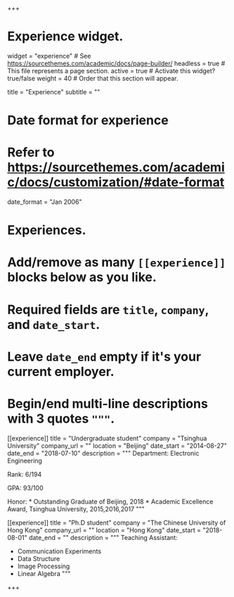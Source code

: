 +++
# Experience widget.
widget = "experience"  # See https://sourcethemes.com/academic/docs/page-builder/
headless = true  # This file represents a page section.
active = true  # Activate this widget? true/false
weight = 40  # Order that this section will appear.

title = "Experience"
subtitle = ""

# Date format for experience
#   Refer to https://sourcethemes.com/academic/docs/customization/#date-format
date_format = "Jan 2006"

# Experiences.
#   Add/remove as many `[[experience]]` blocks below as you like.
#   Required fields are `title`, `company`, and `date_start`.
#   Leave `date_end` empty if it's your current employer.
#   Begin/end multi-line descriptions with 3 quotes `"""`.
[[experience]]
  title = "Undergraduate student"
  company = "Tsinghua University"
  company_url = ""
  location = "Beijing"
  date_start = "2014-08-27"
  date_end = "2018-07-10"
  description = """
  Department: Electronic Engineering
  
  Rank: 6/194
  
  GPA: 93/100
  
  Honor:
    * Outstanding Graduate of Beijing, 2018
    * Academic Excellence Award, Tsinghua University, 2015,2016,2017
  """

[[experience]]
  title = "Ph.D student"
  company = "The Chinese University of Hong Kong"
  company_url = ""
  location = "Hong Kong"
  date_start = "2018-08-01"
  date_end = ""
  description = """
  Teaching Assistant: 
  * Communication Experiments
  * Data Structure
  * Image Processing
  * Linear Algebra
  """

+++
